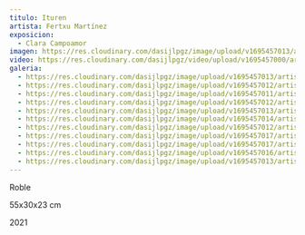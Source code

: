 ```yaml
---
titulo: Ituren
artista: Fertxu Martínez
exposicion:
  - Clara Campoamor
imagen: https://res.cloudinary.com/dasijlpgz/image/upload/v1695457013/artistas/Fertxu%20Mart%C3%ADnez/Iturren/P1060970.jpg
video: https://res.cloudinary.com/dasijlpgz/video/upload/v1695457000/artistas/Fertxu%20Mart%C3%ADnez/Iturren/Sin_t%C3%ADtulo_1.mp4
galeria:
  - https://res.cloudinary.com/dasijlpgz/image/upload/v1695457013/artistas/Fertxu%20Mart%C3%ADnez/Iturren/P1060970.jpg
  - https://res.cloudinary.com/dasijlpgz/image/upload/v1695457012/artistas/Fertxu%20Mart%C3%ADnez/Iturren/P1060968.jpg
  - https://res.cloudinary.com/dasijlpgz/image/upload/v1695457011/artistas/Fertxu%20Mart%C3%ADnez/Iturren/P1060967.jpg
  - https://res.cloudinary.com/dasijlpgz/image/upload/v1695457012/artistas/Fertxu%20Mart%C3%ADnez/Iturren/P1060973.jpg
  - https://res.cloudinary.com/dasijlpgz/image/upload/v1695457013/artistas/Fertxu%20Mart%C3%ADnez/Iturren/P1060975.jpg
  - https://res.cloudinary.com/dasijlpgz/image/upload/v1695457014/artistas/Fertxu%20Mart%C3%ADnez/Iturren/P1060978.jpg
  - https://res.cloudinary.com/dasijlpgz/image/upload/v1695457012/artistas/Fertxu%20Mart%C3%ADnez/Iturren/P1060976.jpg
  - https://res.cloudinary.com/dasijlpgz/image/upload/v1695457017/artistas/Fertxu%20Mart%C3%ADnez/Iturren/P1060985.jpg
  - https://res.cloudinary.com/dasijlpgz/image/upload/v1695457017/artistas/Fertxu%20Mart%C3%ADnez/Iturren/P1060983.jpg
  - https://res.cloudinary.com/dasijlpgz/image/upload/v1695457016/artistas/Fertxu%20Mart%C3%ADnez/Iturren/P1060982.jpg
  - https://res.cloudinary.com/dasijlpgz/image/upload/v1695457013/artistas/Fertxu%20Mart%C3%ADnez/Iturren/P1060981.jpg
---
```


R﻿oble

5﻿5x30x23 cm

2﻿021
